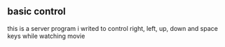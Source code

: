 ## basic control
this is a server program i writed to control right, left, up, down and space keys while watching movie